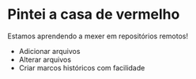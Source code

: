 # Pintei a casa de vermelho
Estamos aprendendo a mexer em repositórios remotos!

- Adicionar arquivos
- Alterar arquivos
- Criar marcos históricos com facilidade
